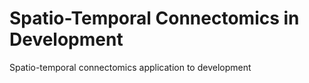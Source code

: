 # Spatio-Temporal Connectomics in Development
Spatio-temporal connectomics application to development
